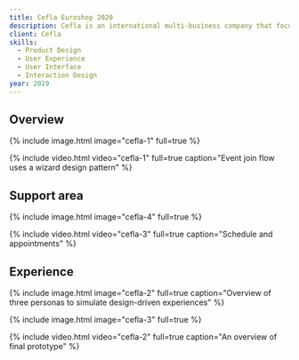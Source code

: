 ```yaml
---
title: Cefla Euroshop 2020
description: Cefla is an international multi-business company that focused on Civil and Industrial Plant Engineering, Retail Design Solutions and more. I collaborated with them in the creation of the app which offers a demo used in Euroshop 2020 on the features of the innovative experience of simplified shopping, which will be released in 2022.
client: Cefla
skills:
  - Product Design
  - User Experience
  - User Interface
  - Interaction Design
year: 2019
---
```


## Overview

{% include image.html image="cefla-1" full=true %}

{% include video.html video="cefla-1" full=true caption="Event join flow uses a wizard design pattern" %}

## Support area

{% include image.html image="cefla-4" full=true %}

{% include video.html video="cefla-3" full=true caption="Schedule and appointments" %}

## Experience

{% include image.html image="cefla-2" full=true caption="Overview of three personas to simulate design-driven experiences" %}

{% include image.html image="cefla-3" full=true %}

{% include video.html video="cefla-2" full=true caption="An overview of final prototype" %}